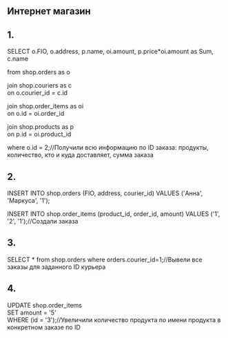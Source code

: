 ## Интернет магазин
## 1.  
SELECT o.FIO, o.address, p.name, oi.amount, p.price*oi.amount as Sum, c.name   

from shop.orders as o  

join shop.couriers as c  
on o.courier_id = c.id  

join shop.order_items as oi  
on o.id = oi.order_id  

join shop.products as p  
on p.id = oi.product_id  

where o.id = 2;//Получили всю информацию по ID заказа: продукты, количество, кто и куда доставляет, сумма заказа

## 2.
INSERT INTO shop.orders (FIO, address, courier_id) VALUES ('Анна', 'Маркуса', '1');

INSERT INTO shop.order_items (product_id, order_id, amount) VALUES ('1', '2', '1');//Создали заказа

## 3.
SELECT * from shop.orders where orders.courier_id=1;//Вывели все заказы для заданного ID курьера

## 4.
UPDATE shop.order_items  
SET amount = '5'  
WHERE (id = '3');//Увеличили количество продукта по имени продукта в конкретном заказе по ID


